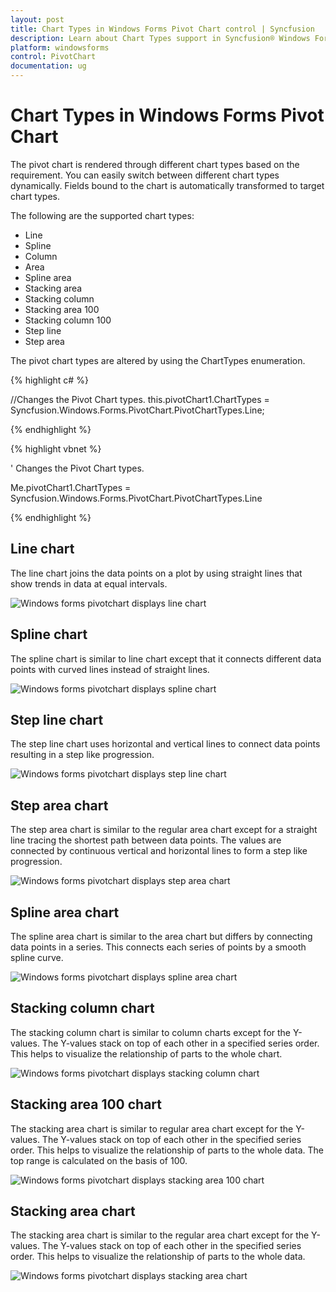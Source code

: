 ```yaml
---
layout: post
title: Chart Types in Windows Forms Pivot Chart control | Syncfusion
description: Learn about Chart Types support in Syncfusion® Windows Forms Pivot Chart control, its elements and more details.
platform: windowsforms
control: PivotChart
documentation: ug
---
```


# Chart Types in Windows Forms Pivot Chart

The pivot chart is rendered through different chart types based on the requirement. You can easily switch between different chart types dynamically. Fields bound to the chart is automatically transformed to target chart types.

The following are the supported chart types:

* Line
* Spline
* Column
* Area
* Spline area
* Stacking area
* Stacking column
* Stacking area 100
* Stacking column 100
* Step line
* Step area

The pivot chart types are altered by using the ChartTypes enumeration.


{% highlight c# %}

//Changes the Pivot Chart types.
this.pivotChart1.ChartTypes = Syncfusion.Windows.Forms.PivotChart.PivotChartTypes.Line;

{% endhighlight %}

{% highlight vbnet %}

' Changes the Pivot Chart types.

Me.pivotChart1.ChartTypes = Syncfusion.Windows.Forms.PivotChart.PivotChartTypes.Line

{% endhighlight %}

## Line chart

The line chart joins the data points on a plot by using straight lines that show trends in data at equal intervals.

![Windows forms pivotchart displays line chart](Chart-Types_images/Chart-Types_img1.png)


## Spline chart

The spline chart is similar to line chart except that it connects different data points with curved lines instead of straight lines.



![Windows forms pivotchart displays spline chart](Chart-Types_images/Chart-Types_img2.png)



## Step line chart

The step line chart uses horizontal and vertical lines to connect data points resulting in a step like progression.


![Windows forms pivotchart displays step line chart](Chart-Types_images/Chart-Types_img3.png)



## Step area chart

The step area chart is similar to the regular area chart except for a straight line tracing the shortest path between data points. The values are connected by continuous vertical and horizontal lines to form a step like progression.

![Windows forms pivotchart displays step area chart](Chart-Types_images/Chart-Types_img4.png)



## Spline area chart

The spline area chart is similar to the area chart but differs by connecting data points in a series. This connects each series of points by a smooth spline curve.



![Windows forms pivotchart displays spline area chart](Chart-Types_images/Chart-Types_img5.png)



## Stacking column chart

The stacking column chart is similar to column charts except for the Y-values. The Y-values stack on top of each other in a specified series order. This helps to visualize the relationship of parts to the whole chart.








![Windows forms pivotchart displays stacking column chart](Chart-Types_images/Chart-Types_img6.png)



## Stacking area 100 chart

The stacking area chart is similar to regular area chart except for the Y-values. The Y-values stack on top of each other in the specified series order. This helps to visualize the relationship of parts to the whole data. The top range is calculated on the basis of 100.


![Windows forms pivotchart displays stacking area 100 chart](Chart-Types_images/Chart-Types_img7.png)



## Stacking area chart

The stacking area chart is similar to the regular area chart except for the Y-values. The Y-values stack on top of each other in the specified series order. This helps to visualize the relationship of parts to the whole data.


![Windows forms pivotchart displays stacking area chart](Chart-Types_images/Chart-Types_img8.png)
